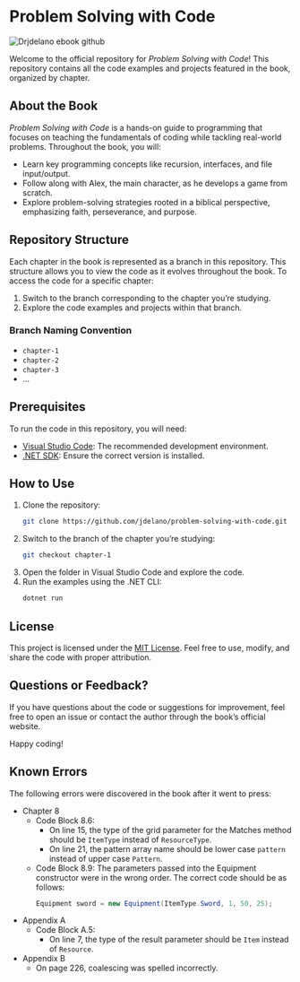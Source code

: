 # Problem Solving with Code

![Drjdelano ebook github](https://github.com/user-attachments/assets/a6f0c52d-2281-4cbd-ace6-08ef9d36108c)

Welcome to the official repository for *Problem Solving with Code*! This repository contains all the code examples and projects featured in the book, organized by chapter.

## About the Book

*Problem Solving with Code* is a hands-on guide to programming that focuses on teaching the fundamentals of coding while tackling real-world problems. Throughout the book, you will:

- Learn key programming concepts like recursion, interfaces, and file input/output.
- Follow along with Alex, the main character, as he develops a game from scratch.
- Explore problem-solving strategies rooted in a biblical perspective, emphasizing faith, perseverance, and purpose.

## Repository Structure

Each chapter in the book is represented as a branch in this repository. This structure allows you to view the code as it evolves throughout the book. To access the code for a specific chapter:

1. Switch to the branch corresponding to the chapter you’re studying.
2. Explore the code examples and projects within that branch.

### Branch Naming Convention
- `chapter-1`
- `chapter-2`
- `chapter-3`
- ...

## Prerequisites

To run the code in this repository, you will need:

- [Visual Studio Code](https://code.visualstudio.com/): The recommended development environment.
- [.NET SDK](https://dotnet.microsoft.com/download): Ensure the correct version is installed.

## How to Use

1. Clone the repository:
   ```bash
   git clone https://github.com/jdelano/problem-solving-with-code.git
   ```
2. Switch to the branch of the chapter you’re studying:
   ```bash
   git checkout chapter-1
   ```
3. Open the folder in Visual Studio Code and explore the code.
4. Run the examples using the .NET CLI:
   ```bash
   dotnet run
   ```

## License

This project is licensed under the [MIT License](LICENSE). Feel free to use, modify, and share the code with proper attribution.

## Questions or Feedback?

If you have questions about the code or suggestions for improvement, feel free to open an issue or contact the author through the book’s official website.

Happy coding!

## Known Errors

The following errors were discovered in the book after it went to press:

- Chapter 8
   - Code Block 8.6: 
      - On line 15, the type of the grid parameter for the Matches method should be `ItemType` instead of `ResourceType`.
      - On line 21, the pattern array name should be lower case `pattern` instead of upper case `Pattern`.
   - Code Block 8.9: The parameters passed into the Equipment constructor were in the wrong order. The correct code should be as follows:
      ```csharp
      Equipment sword = new Equipment(ItemType.Sword, 1, 50, 25);
      ```
- Appendix A
   - Code Block A.5:
      - On line 7, the type of the result parameter should be `Item` instead of `Resource`.
- Appendix B
   - On page 226, coalescing was spelled incorrectly.
   
